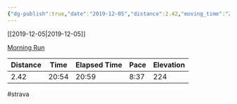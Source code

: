 ```yaml
---
{"dg-publish":true,"date":"2019-12-05","distance":2.42,"moving_time":"20:54","elapsed_time":"20:59","pace":"8:37","total_elevation_gain":224,"url":"https://www.strava.com/activities/2915865527","permalink":"/01-personal/strava/2019-12-05-morning-run/","dgPassFrontmatter":true}
---
```



[[2019-12-05\|2019-12-05]]

[Morning Run](https://www.strava.com/activities/2915865527)

| Distance | Time  | Elapsed Time | Pace | Elevation |
| -------- | ----- | ------------ | ---- | --------- |
| 2.42     | 20:54 | 20:59        | 8:37 | 224       |




#strava

